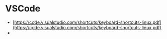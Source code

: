 # VSCode

* [https://code.visualstudio.com/shortcuts/keyboard-shortcuts-linux.pdf](https://code.visualstudio.com/shortcuts/keyboard-shortcuts-linux.pdf)
*
